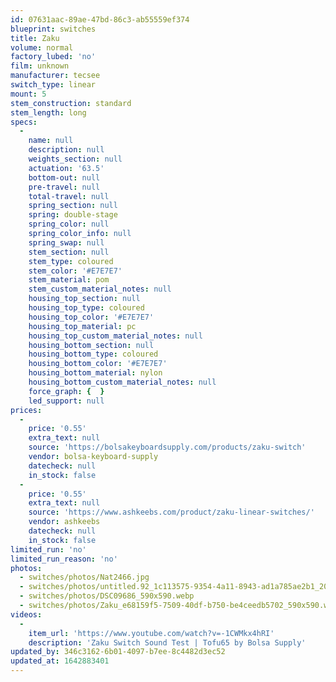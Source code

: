 ```yaml
---
id: 07631aac-89ae-47bd-86c3-ab55559ef374
blueprint: switches
title: Zaku
volume: normal
factory_lubed: 'no'
film: unknown
manufacturer: tecsee
switch_type: linear
mount: 5
stem_construction: standard
stem_length: long
specs:
  -
    name: null
    description: null
    weights_section: null
    actuation: '63.5'
    bottom-out: null
    pre-travel: null
    total-travel: null
    spring_section: null
    spring: double-stage
    spring_color: null
    spring_color_info: null
    spring_swap: null
    stem_section: null
    stem_type: coloured
    stem_color: '#E7E7E7'
    stem_material: pom
    stem_custom_material_notes: null
    housing_top_section: null
    housing_top_type: coloured
    housing_top_color: '#E7E7E7'
    housing_top_material: pc
    housing_top_custom_material_notes: null
    housing_bottom_section: null
    housing_bottom_type: coloured
    housing_bottom_color: '#E7E7E7'
    housing_bottom_material: nylon
    housing_bottom_custom_material_notes: null
    force_graph: {  }
    led_support: null
prices:
  -
    price: '0.55'
    extra_text: null
    source: 'https://bolsakeyboardsupply.com/products/zaku-switch'
    vendor: bolsa-keyboard-supply
    datecheck: null
    in_stock: false
  -
    price: '0.55'
    extra_text: null
    source: 'https://www.ashkeebs.com/product/zaku-linear-switches/'
    vendor: ashkeebs
    datecheck: null
    in_stock: false
limited_run: 'no'
limited_run_reason: 'no'
photos:
  - switches/photos/Nat2466.jpg
  - switches/photos/untitled.92_1c113575-9354-4a11-8943-ad1a785ae2b1_2048x2048.webp
  - switches/photos/DSC09686_590x590.webp
  - switches/photos/Zaku_e68159f5-7509-40df-b750-be4ceedb5702_590x590.webp
videos:
  -
    item_url: 'https://www.youtube.com/watch?v=-1CWMkx4hRI'
    description: 'Zaku Switch Sound Test | Tofu65 by Bolsa Supply'
updated_by: 346c3162-6b01-4097-b7ee-8c4482d3ec52
updated_at: 1642883401
---
```

